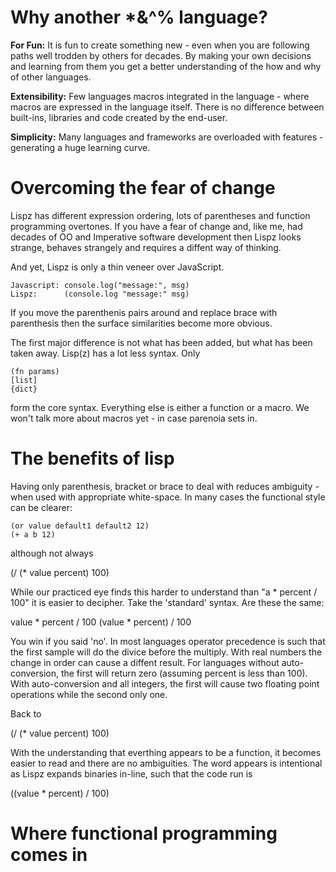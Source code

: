 # Why another *&^% language?
**For Fun:**
It is fun to create something new - even when you are following paths well trodden by others for decades. By making your own decisions and learning from them you get a better understanding of the how and why of other languages.

**Extensibility:**
Few languages macros integrated in the language - where macros are expressed in the language itself. There is no difference between built-ins, libraries and code created by the end-user.

**Simplicity:**
Many languages and frameworks are overloaded with features - generating a huge learning curve.

# Overcoming the fear of change
Lispz has different expression ordering, lots of parentheses and function programming overtones. If you have a fear of change and, like me, had decades of OO and Imperative software development then Lispz looks strange, behaves strangely and requires a diffent way of thinking.

And yet, Lispz is only a thin veneer over JavaScript.

    Javascript: console.log("message:", msg)
    Lispz:      (console.log "message:" msg)
    
If you move the parenthenis pairs around and replace brace with parenthesis then the surface similarities become more obvious.

The first major difference is not what has been added, but what has been taken away. Lisp(z) has a lot less syntax. Only

    (fn params)
    [list]
    {dict}
    
form the core syntax. Everything else is either a function or a macro. We won't talk more about macros yet - in case parenoia sets in.

# The benefits of lisp
Having only parenthesis, bracket or brace to deal with reduces ambiguity - when used with appropriate white-space. In many cases the functional style can be clearer:

    (or value default1 default2 12)
    (+ a b 12)

although not always

  (/ (* value percent) 100)
  
While our practiced eye finds this harder to understand than "a * percent / 100" it is easier to decipher. Take the 'standard' syntax. Are these the same:

  value * percent / 100
  (value * percent) / 100
  
You win if you said 'no'. In most languages operator precedence is such that the first sample will do the divice before the multiply. With real numbers the change in order can cause a diffent result. For languages without auto-conversion, the first will return zero (assuming percent is less than 100). With auto-conversion and all integers, the first will cause two floating point operations while the second only one.

Back to

  (/ (* value percent) 100)
  
With the understanding that everthing appears to be a function, it becomes easier to read and there are no ambiguities. The word appears is intentional as Lispz expands binaries in-line, such that the code run is

  ((value * percent) / 100)

# Where functional programming comes in
